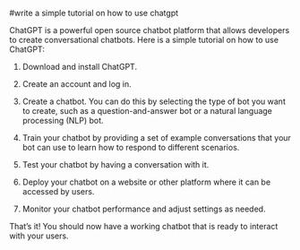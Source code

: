 #write a simple tutorial on how to use chatgpt



ChatGPT is a powerful open source chatbot platform that allows developers to create conversational chatbots. Here is a simple tutorial on how to use ChatGPT:

1. Download and install ChatGPT.

2. Create an account and log in.

3. Create a chatbot. You can do this by selecting the type of bot you want to create, such as a question-and-answer bot or a natural language processing (NLP) bot.

4. Train your chatbot by providing a set of example conversations that your bot can use to learn how to respond to different scenarios.

5. Test your chatbot by having a conversation with it.

6. Deploy your chatbot on a website or other platform where it can be accessed by users.

7. Monitor your chatbot performance and adjust settings as needed.

That’s it! You should now have a working chatbot that is ready to interact with your users.
